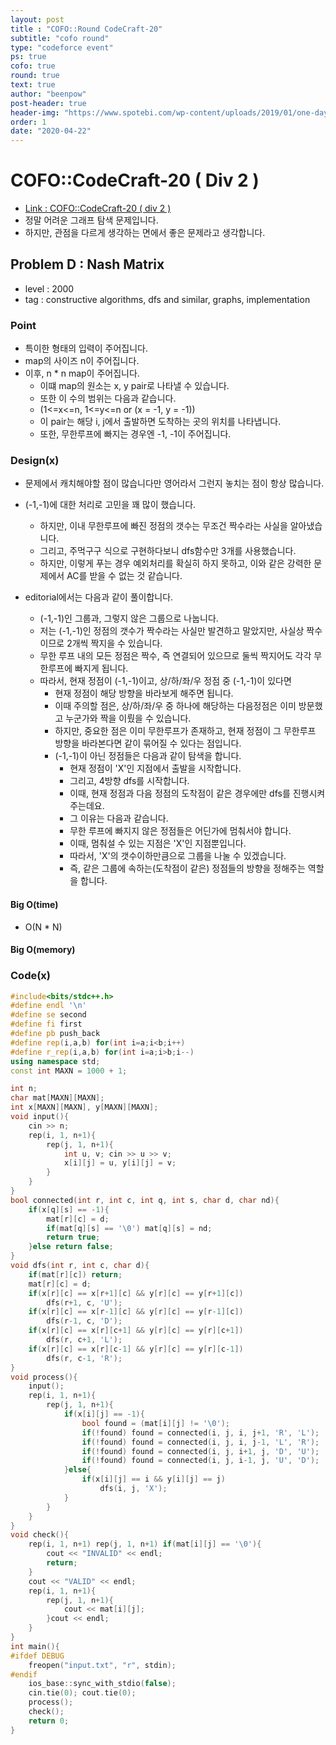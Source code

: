 ```yaml
---
layout: post
title : "COFO::Round CodeCraft-20"
subtitle: "cofo round"
type: "codeforce event"
ps: true
cofo: true
round: true
text: true
author: "beenpow"
post-header: true
header-img: "https://www.spotebi.com/wp-content/uploads/2019/01/one-day-day-one-workout-motivation-spotebi.jpg"
order: 1
date: "2020-04-22"
---
```

# COFO::CodeCraft-20 ( Div 2 )
- [Link : COFO::CodeCraft-20 ( div 2 )](https://codeforces.com/contest/1316/problem/D)
- 정말 어려운 그래프 탐색 문제입니다.
- 하지만, 관점을 다르게 생각하는 면에서 좋은 문제라고 생각합니다.

## Problem D : Nash Matrix

- level : 2000
- tag : constructive algorithms, dfs and similar, graphs, implementation

### Point
- 특이한 형태의 입력이 주어집니다.
- map의 사이즈 n이 주어집니다.
- 이후, n * n map이 주어집니다.
  - 이떄 map의 원소는 x, y pair로 나타낼 수 있습니다.
  - 또한 이 수의 범위는 다음과 같습니다.
  - (1<=x<=n, 1<=y<=n or (x = -1, y = -1))
  - 이 pair는 해당 i, j에서 출발하면 도착하는 곳의 위치를 나타냅니다.
  - 또한, 무한루프에 빠지는 경우엔 -1, -1이 주어집니다.

### Design(x)
- 문제에서 캐치해야할 점이 많습니다만 영어라서 그런지 놓치는 점이 항상 많습니다.
- (-1,-1)에 대한 처리로 고민을 꽤 많이 했습니다.
  - 하지만, 이내 무한루프에 빠진 정점의 갯수는 무조건 짝수라는 사실을 알아냈습니다.
  - 그리고, 주먹구구 식으로 구현하다보니 dfs함수만 3개를 사용했습니다.
  - 하지만, 이렇게 푸는 경우 예외처리를 확실히 하지 못하고, 이와 같은 강력한 문제에서 AC를 받을 수 없는 것 같습니다.

- editorial에서는 다음과 같이 풀이합니다.
  - (-1,-1)인 그룹과, 그렇지 않은 그룹으로 나눕니다.
  - 저는 (-1,-1)인 정점의 갯수가 짝수라는 사실만 발견하고 말았지만, 사실상 짝수이므로 2개씩 짝지을 수 있습니다.
  - 무한 루프 내의 모든 정점은 짝수, 즉 연결되어 있으므로 둘씩 짝지어도 각각 무한루프에 빠지게 됩니다.
  - 따라서, 현재 정점이 (-1,-1)이고, 상/하/좌/우 정점 중 (-1,-1)이 있다면
    - 현재 정점이 해당 방향을 바라보게 해주면 됩니다.
    - 이때 주의할 점은, 상/하/좌/우 중 하나에 해당하는 다음정점은 이미 방문했고 누군가와 짝을 이뤘을 수 있습니다.
    - 하지만, 중요한 점은 이미 무한루프가 존재하고, 현재 정점이 그 무한루프 방향을 바라본다면 같이 묶어질 수 있다는 점입니다.
    - (-1,-1)이 아닌 정점들은 다음과 같이 탐색을 합니다.
      - 현재 정점이 'X'인 지점에서 출발을 시작합니다.
      - 그리고, 4방향 dfs를 시작합니다.
      - 이때, 현재 정점과 다음 정점의 도착점이 같은 경우에만 dfs를 진행시켜주는데요.
      - 그 이유는 다음과 같습니다.
      - 무한 루프에 빠지지 않은 정점들은 어딘가에 멈춰서야 합니다.
      - 이때, 멈춰설 수 있는 지점은 'X'인 지점뿐입니다.
      - 따라서, 'X'의 갯수이하만큼으로 그룹을 나눌 수 있겠습니다.
      - 즉, 같은 그룹에 속하는(도착점이 같은) 정점들의 방향을 정해주는 역할을 합니다.


#### Big O(time)
- O(N * N)
#### Big O(memory)

### Code(x)

```cpp
#include<bits/stdc++.h>
#define endl '\n'
#define se second
#define fi first
#define pb push_back
#define rep(i,a,b) for(int i=a;i<b;i++)
#define r_rep(i,a,b) for(int i=a;i>b;i--)
using namespace std;
const int MAXN = 1000 + 1;

int n;
char mat[MAXN][MAXN];
int x[MAXN][MAXN], y[MAXN][MAXN];
void input(){
    cin >> n;
    rep(i, 1, n+1){
        rep(j, 1, n+1){
            int u, v; cin >> u >> v;
            x[i][j] = u, y[i][j] = v;
        }
    }
}
bool connected(int r, int c, int q, int s, char d, char nd){
    if(x[q][s] == -1){
        mat[r][c] = d;
        if(mat[q][s] == '\0') mat[q][s] = nd;
        return true;
    }else return false;
}
void dfs(int r, int c, char d){
    if(mat[r][c]) return;
    mat[r][c] = d;
    if(x[r][c] == x[r+1][c] && y[r][c] == y[r+1][c])
        dfs(r+1, c, 'U');
    if(x[r][c] == x[r-1][c] && y[r][c] == y[r-1][c])
        dfs(r-1, c, 'D');
    if(x[r][c] == x[r][c+1] && y[r][c] == y[r][c+1])
        dfs(r, c+1, 'L');
    if(x[r][c] == x[r][c-1] && y[r][c] == y[r][c-1])
        dfs(r, c-1, 'R');
}
void process(){
    input();
    rep(i, 1, n+1){
        rep(j, 1, n+1){
            if(x[i][j] == -1){
                bool found = (mat[i][j] != '\0');
                if(!found) found = connected(i, j, i, j+1, 'R', 'L');
                if(!found) found = connected(i, j, i, j-1, 'L', 'R');
                if(!found) found = connected(i, j, i+1, j, 'D', 'U');
                if(!found) found = connected(i, j, i-1, j, 'U', 'D');
            }else{
                if(x[i][j] == i && y[i][j] == j)
                    dfs(i, j, 'X');
            }
        }
    }
}
void check(){
    rep(i, 1, n+1) rep(j, 1, n+1) if(mat[i][j] == '\0'){
        cout << "INVALID" << endl;
        return;
    }
    cout << "VALID" << endl;
    rep(i, 1, n+1){
        rep(j, 1, n+1){
            cout << mat[i][j];
        }cout << endl;
    }
}
int main(){
#ifdef DEBUG
    freopen("input.txt", "r", stdin);
#endif
    ios_base::sync_with_stdio(false);
    cin.tie(0); cout.tie(0);
    process();
    check();
    return 0;
}
```

